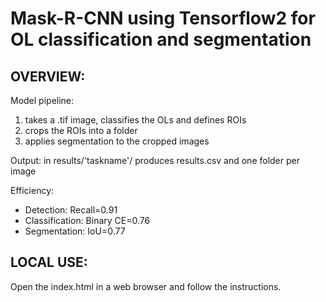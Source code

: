 # Mask-R-CNN using Tensorflow2 for OL classification and segmentation

## OVERVIEW:
Model pipeline:
1. takes a .tif image, classifies the OLs and defines ROIs
2. crops the ROIs into a folder
3. applies segmentation to the cropped images

Output: in results/'taskname'/ produces results.csv and one folder per image

Efficiency:
- Detection: Recall=0.91
- Classification: Binary CE=0.76
- Segmentation: IoU=0.77

## LOCAL USE:
Open the index.html in a web browser and follow the instructions.
